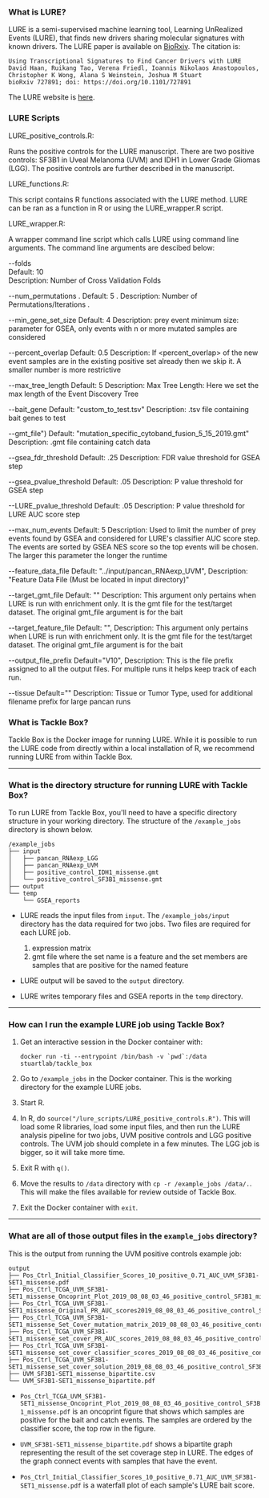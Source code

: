 ### What is LURE?

LURE is a semi-supervised machine learning tool, Learning UnRealized Events (LURE), that finds new drivers sharing molecular signatures with known drivers. The LURE paper is available on [BioRxiv](https://www.biorxiv.org/content/10.1101/727891v1). The citation is:


    Using Transcriptional Signatures to Find Cancer Drivers with LURE
    David Haan, Ruikang Tao, Verena Friedl, Ioannis Nikolaos Anastopoulos, Christopher K Wong, Alana S Weinstein, Joshua M Stuart
    bioRxiv 727891; doi: https://doi.org/10.1101/727891


The LURE website is [here](https://sysbiowiki.soe.ucsc.edu/lure).

### LURE Scripts

LURE_positive_controls.R: 

Runs the positive controls for the LURE manuscript. There are two positive controls: SF3B1 in Uveal Melanoma (UVM) and IDH1 in Lower Grade Gliomas (LGG). The positive controls are further described in the manuscript.

LURE_functions.R: 

This script contains R functions associated with the LURE method. LURE can be ran as a function in R or using the LURE_wrapper.R script.

LURE_wrapper.R: 

A wrapper command line script which calls LURE using command line arguments. The command line arguments are descibed below:

--folds<br />
Default: 10<br />
Description: Number of Cross Validation Folds<br />

--num_permutations . 
Default: 5 . 
Description: Number of Permutations/Iterations . 

--min_gene_set_size
Default: 4
Description: prey event minimum size: parameter for GSEA, only events with n or more mutated samples are considered

--percent_overlap
Default: 0.5
Description: If <percent_overlap> of the new event samples are in the existing positive set already then we skip it. A smaller number is more restrictive

--max_tree_length
Default: 5
Description: Max Tree Length: Here we set the max length of the Event Discovery Tree

--bait_gene
Default: "custom_to_test.tsv"
Description: .tsv file containing bait genes to test

--gmt_file")
Default: "mutation_specific_cytoband_fusion_5_15_2019.gmt"
Description: .gmt file containing catch data

--gsea_fdr_threshold
Default: .25
Description: FDR value threshold for GSEA step

--gsea_pvalue_threshold
Default: .05
Description: P value threshold for GSEA step

--LURE_pvalue_threshold
Default: .05
Description: P value threshold for LURE AUC score step

--max_num_events
Default: 5
Description: Used to limit the number of prey events found by GSEA and considered for LURE's classifier AUC score step.  The events are sorted by GSEA NES score so the top events will be chosen. The larger this parameter the longer the runtime

--feature_data_file
Default: "../input/pancan_RNAexp_UVM",
Description: "Feature Data File (Must be located in input directory)"

--target_gmt_file
Default: ""
Description: This argument only pertains when LURE is run with enrichment only.  It is the gmt file for the test/target dataset.  The original gmt_file argument is for the bait

--target_feature_file
Default: "",
Description: This argument only pertains when LURE is run with enrichment only.  It is the gmt file for the test/target dataset.  The original gmt_file argument is for the bait

--output_file_prefix
Default="V10",
Description: This is the file prefix assigned to all the output files.  For multiple runs it helps keep track of each run.

--tissue
Default=""
Description: Tissue or Tumor Type, used for additional filename prefix for large pancan runs



### What is Tackle Box?

Tackle Box is the Docker image for running LURE. While it is possible to run the LURE code from directly within a local installation of R, we recommend running LURE from within Tackle Box.

---
### What is the directory structure for running LURE with Tackle Box?

To run LURE from Tackle Box, you'll need to have a specific directory structure in your working directory. The structure of the `/example_jobs` directory is shown below.


    /example_jobs
    ├── input
    │   ├── pancan_RNAexp_LGG
    │   ├── pancan_RNAexp_UVM
    │   ├── positive_control_IDH1_missense.gmt
    │   └── positive_control_SF3B1_missense.gmt
    ├── output
    └── temp
        └── GSEA_reports


- LURE reads the input files from `input`. The `/example_jobs/input` directory has the data required for two jobs. Two files are required for each LURE job.
  1. expression matrix
  2. gmt file where the set name is a feature and the set members are samples that are positive for the named feature

- LURE output will be saved to the `output` directory.

- LURE writes temporary files and GSEA reports in the `temp` directory.

---
### How can I run the example LURE job using Tackle Box?

1. Get an interactive session in the Docker container with:
    ```
    docker run -ti --entrypoint /bin/bash -v `pwd`:/data stuartlab/tackle_box
    ```


2. Go to `/example_jobs` in the Docker container. This is the working directory for the example LURE jobs.


3. Start R.


4. In R, do `source("/lure_scripts/LURE_positive_controls.R")`. This will load some R libraries, load some input files, and then run the LURE analysis pipeline for two jobs, UVM positive controls and LGG positive controls. The UVM job should complete in a few minutes. The LGG job is bigger, so it will take more time.

5. Exit R with `q()`.

5. Move the results to `/data` directory with `cp -r /example_jobs /data/.`. This will make the files available for review outside of Tackle Box.

6. Exit the Docker container with `exit`.

---
### What are all of those output files in the `example_jobs` directory?

This is the output from running the UVM positive controls example job:

    output
    ├── Pos_Ctrl_Initial_Classifier_Scores_10_positive_0.71_AUC_UVM_SF3B1-SET1_missense.pdf
    ├── Pos_Ctrl_TCGA_UVM_SF3B1-SET1_missense_Oncoprint_Plot_2019_08_08_03_46_positive_control_SF3B1_missense.pdf
    ├── Pos_Ctrl_TCGA_UVM_SF3B1-SET1_missense_Original_PR_AUC_scores2019_08_08_03_46_positive_control_SF3B1_missense.tsv
    ├── Pos_Ctrl_TCGA_UVM_SF3B1-SET1_missense_Set_Cover_mutation_matrix_2019_08_08_03_46_positive_control_SF3B1_missense.tsv
    ├── Pos_Ctrl_TCGA_UVM_SF3B1-SET1_missense_set_cover_PR_AUC_scores_2019_08_08_03_46_positive_control_SF3B1_missense.tsv
    ├── Pos_Ctrl_TCGA_UVM_SF3B1-SET1_missense_set_cover_classifier_scores_2019_08_08_03_46_positive_control_SF3B1_missense.tsv
    ├── Pos_Ctrl_TCGA_UVM_SF3B1-SET1_missense_set_cover_solution_2019_08_08_03_46_positive_control_SF3B1_missense.tsv
    ├── UVM_SF3B1-SET1_missense_bipartite.csv
    └── UVM_SF3B1-SET1_missense_bipartite.pdf

- `Pos_Ctrl_TCGA_UVM_SF3B1-SET1_missense_Oncoprint_Plot_2019_08_08_03_46_positive_control_SF3B1_missense.pdf` is an oncoprint figure that shows which samples are positive for the bait and catch events. The samples are ordered by the classifier score, the top row in the figure.

- `UVM_SF3B1-SET1_missense_bipartite.pdf` shows a bipartite graph representing the result of the set coverage step in LURE. The edges of the graph connect events with samples that have the event.

- `Pos_Ctrl_Initial_Classifier_Scores_10_positive_0.71_AUC_UVM_SF3B1-SET1_missense.pdf` is a waterfall plot of each sample's LURE bait score.
